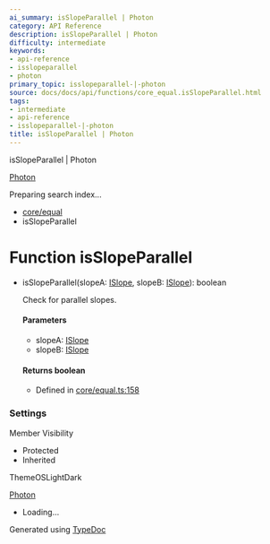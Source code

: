 ```yaml
---
ai_summary: isSlopeParallel | Photon
category: API Reference
description: isSlopeParallel | Photon
difficulty: intermediate
keywords:
- api-reference
- isslopeparallel
- photon
primary_topic: isslopeparallel-|-photon
source: docs/docs/api/functions/core_equal.isSlopeParallel.html
tags:
- intermediate
- api-reference
- isslopeparallel-|-photon
title: isSlopeParallel | Photon
---
```

isSlopeParallel | Photon

[Photon](../index.md)




Preparing search index...

* [core/equal](../modules/core_equal.md)
* isSlopeParallel

# Function isSlopeParallel

* isSlopeParallel(slopeA: [ISlope](../interfaces/core_core.ISlope.md), slopeB: [ISlope](../interfaces/core_core.ISlope.md)): boolean

  Check for parallel slopes.

  #### Parameters

  + slopeA: [ISlope](../interfaces/core_core.ISlope.md)
  + slopeB: [ISlope](../interfaces/core_core.ISlope.md)

  #### Returns boolean

  + Defined in [core/equal.ts:158](https://github.com/mwhite454/photon/blob/main/packages/photon/src/core/equal.ts#L158)

### Settings

Member Visibility

* Protected
* Inherited

ThemeOSLightDark

[Photon](../index.md)

* Loading...

Generated using [TypeDoc](https://typedoc.org/)
